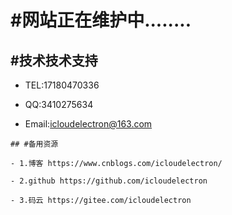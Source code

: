 # #网站正在维护中........

## #技术技术支持

- TEL:17180470336

- QQ:3410275634

- Email:icloudelectron@163.com

```
## #备用资源

- 1.博客 https://www.cnblogs.com/icloudelectron/

- 2.github https://github.com/icloudelectron

- 3.码云 https://gitee.com/icloudelectron


```


